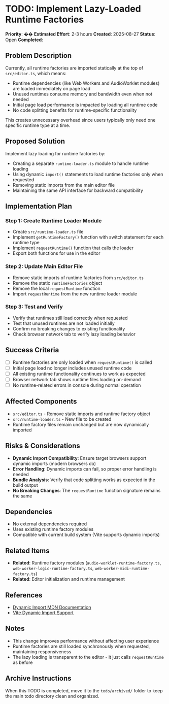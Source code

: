 # TODO: Implement Lazy-Loaded Runtime Factories

**Priority**: ��
**Estimated Effort**: 2-3 hours
**Created**: 2025-08-27
**Status**: Open
**Completed**: 

## Problem Description

Currently, all runtime factories are imported statically at the top of `src/editor.ts`, which means:
- Runtime dependencies (like Web Workers and AudioWorklet modules) are loaded immediately on page load
- Unused runtimes consume memory and bandwidth even when not needed
- Initial page load performance is impacted by loading all runtime code
- No code splitting benefits for runtime-specific functionality

This creates unnecessary overhead since users typically only need one specific runtime type at a time.

## Proposed Solution

Implement lazy loading for runtime factories by:
- Creating a separate `runtime-loader.ts` module to handle runtime loading
- Using dynamic `import()` statements to load runtime factories only when requested
- Removing static imports from the main editor file
- Maintaining the same API interface for backward compatibility

## Implementation Plan

### Step 1: Create Runtime Loader Module
- Create `src/runtime-loader.ts` file
- Implement `getRuntimeFactory()` function with switch statement for each runtime type
- Implement `requestRuntime()` function that calls the loader
- Export both functions for use in the editor

### Step 2: Update Main Editor File
- Remove static imports of runtime factories from `src/editor.ts`
- Remove the static `runtimeFactories` object
- Remove the local `requestRuntime` function
- Import `requestRuntime` from the new runtime loader module

### Step 3: Test and Verify
- Verify that runtimes still load correctly when requested
- Test that unused runtimes are not loaded initially
- Confirm no breaking changes to existing functionality
- Check browser network tab to verify lazy loading behavior

## Success Criteria

- [ ] Runtime factories are only loaded when `requestRuntime()` is called
- [ ] Initial page load no longer includes unused runtime code
- [ ] All existing runtime functionality continues to work as expected
- [ ] Browser network tab shows runtime files loading on-demand
- [ ] No runtime-related errors in console during normal operation

## Affected Components

- `src/editor.ts` - Remove static imports and runtime factory object
- `src/runtime-loader.ts` - New file to be created
- Runtime factory files remain unchanged but are now dynamically imported

## Risks & Considerations

- **Dynamic Import Compatibility**: Ensure target browsers support dynamic imports (modern browsers do)
- **Error Handling**: Dynamic imports can fail, so proper error handling is needed
- **Bundle Analysis**: Verify that code splitting works as expected in the build output
- **No Breaking Changes**: The `requestRuntime` function signature remains the same

## Dependencies

- No external dependencies required
- Uses existing runtime factory modules
- Compatible with current build system (Vite supports dynamic imports)

## Related Items

- **Related**: Runtime factory modules (`audio-worklet-runtime-factory.ts`, `web-worker-logic-runtime-factory.ts`, `web-worker-midi-runtime-factory.ts`)
- **Related**: Editor initialization and runtime management

## References

- [Dynamic Import MDN Documentation](https://developer.mozilla.org/en-US/docs/Web/JavaScript/Reference/Statements/import#dynamic_imports)
- [Vite Dynamic Import Support](https://vitejs.dev/guide/features.html#dynamic-import)

## Notes

- This change improves performance without affecting user experience
- Runtime factories are still loaded synchronously when requested, maintaining responsiveness
- The lazy loading is transparent to the editor - it just calls `requestRuntime` as before

## Archive Instructions

When this TODO is completed, move it to the `todo/archived/` folder to keep the main todo directory clean and organized. 